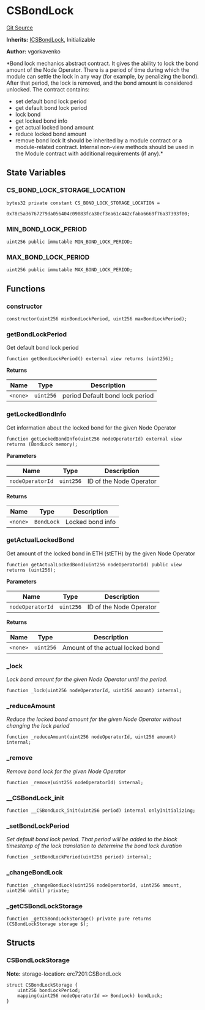 # CSBondLock
[Git Source](https://github.com/lidofinance/community-staking-module/blob/3a4f57c9cf742468b087015f451ef8dce648f719/src/abstract/CSBondLock.sol)

**Inherits:**
[ICSBondLock](/src/interfaces/ICSBondLock.sol/interface.ICSBondLock.md), Initializable

**Author:**
vgorkavenko

*Bond lock mechanics abstract contract.
It gives the ability to lock the bond amount of the Node Operator.
There is a period of time during which the module can settle the lock in any way (for example, by penalizing the bond).
After that period, the lock is removed, and the bond amount is considered unlocked.
The contract contains:
- set default bond lock period
- get default bond lock period
- lock bond
- get locked bond info
- get actual locked bond amount
- reduce locked bond amount
- remove bond lock
It should be inherited by a module contract or a module-related contract.
Internal non-view methods should be used in the Module contract with additional requirements (if any).*


## State Variables
### CS_BOND_LOCK_STORAGE_LOCATION

```solidity
bytes32 private constant CS_BOND_LOCK_STORAGE_LOCATION =
    0x78c5a36767279da056404c09083fca30cf3ea61c442cfaba6669f76a37393f00;
```


### MIN_BOND_LOCK_PERIOD

```solidity
uint256 public immutable MIN_BOND_LOCK_PERIOD;
```


### MAX_BOND_LOCK_PERIOD

```solidity
uint256 public immutable MAX_BOND_LOCK_PERIOD;
```


## Functions
### constructor


```solidity
constructor(uint256 minBondLockPeriod, uint256 maxBondLockPeriod);
```

### getBondLockPeriod

Get default bond lock period


```solidity
function getBondLockPeriod() external view returns (uint256);
```
**Returns**

|Name|Type|Description|
|----|----|-----------|
|`<none>`|`uint256`|period Default bond lock period|


### getLockedBondInfo

Get information about the locked bond for the given Node Operator


```solidity
function getLockedBondInfo(uint256 nodeOperatorId) external view returns (BondLock memory);
```
**Parameters**

|Name|Type|Description|
|----|----|-----------|
|`nodeOperatorId`|`uint256`|ID of the Node Operator|

**Returns**

|Name|Type|Description|
|----|----|-----------|
|`<none>`|`BondLock`|Locked bond info|


### getActualLockedBond

Get amount of the locked bond in ETH (stETH) by the given Node Operator


```solidity
function getActualLockedBond(uint256 nodeOperatorId) public view returns (uint256);
```
**Parameters**

|Name|Type|Description|
|----|----|-----------|
|`nodeOperatorId`|`uint256`|ID of the Node Operator|

**Returns**

|Name|Type|Description|
|----|----|-----------|
|`<none>`|`uint256`|Amount of the actual locked bond|


### _lock

*Lock bond amount for the given Node Operator until the period.*


```solidity
function _lock(uint256 nodeOperatorId, uint256 amount) internal;
```

### _reduceAmount

*Reduce the locked bond amount for the given Node Operator without changing the lock period*


```solidity
function _reduceAmount(uint256 nodeOperatorId, uint256 amount) internal;
```

### _remove

*Remove bond lock for the given Node Operator*


```solidity
function _remove(uint256 nodeOperatorId) internal;
```

### __CSBondLock_init


```solidity
function __CSBondLock_init(uint256 period) internal onlyInitializing;
```

### _setBondLockPeriod

*Set default bond lock period. That period will be added to the block timestamp of the lock translation to determine the bond lock duration*


```solidity
function _setBondLockPeriod(uint256 period) internal;
```

### _changeBondLock


```solidity
function _changeBondLock(uint256 nodeOperatorId, uint256 amount, uint256 until) private;
```

### _getCSBondLockStorage


```solidity
function _getCSBondLockStorage() private pure returns (CSBondLockStorage storage $);
```

## Structs
### CSBondLockStorage
**Note:**
storage-location: erc7201:CSBondLock


```solidity
struct CSBondLockStorage {
    uint256 bondLockPeriod;
    mapping(uint256 nodeOperatorId => BondLock) bondLock;
}
```

